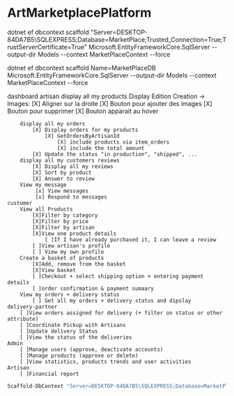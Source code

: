 # ArtMarketplacePlatform
dotnet ef dbcontext scaffold "Server=DESKTOP-84DA7B5\SQLEXPRESS;Database=MarketPlace;Trusted_Connection=True;TrustServerCertificate=True" Microsoft.EntityFrameworkCore.SqlServer --output-dir Models --context MarketPlaceContext --force

dotnet ef dbcontext scaffold Name=MarketPlaceDB Microsoft.EntityFrameworkCore.SqlServer --output-dir Models --context MarketPlaceContext --force

dashboard 
    artisan
        display all my products
            Display
            Edition
            Creation
            -> Images:
                [X] Aligner sur la droite
                [X] Bouton pour ajouter des images
                [X] Bouton pour supprimer
                [X] Bouton apparait au hover

        display all my orders
            [X] Display orders for my products
                [X] GetOrdersByArtisanId 
                    [X] include products via item_orders
                    [X] include the total amount
            [X] Update the status "in production", "shipped", ...
        display all my customers reviews
            [X] Display all my reviews
            [X] Sort by product
            [X] Answer to review
        View my message
             [x] View messages
             [x] Respond to messages
    customer
        View all Products
            [X]Filter by category
            [X]Filter by price
            [X]Filter by artisan
            [X]View one product details
                [ ]If I have already purchased it, I can leave a review
            [ ]View artisan's profile
            [ ] View my own profile
        Create a basket of products
            [X]Add, remove from the basket
            [X]View basket
            [ ]Checkout + select shipping option + entering payment details
            [ ]order confirmation & payment sumaary
        View my orders + delivery status
            [ ] Get all my orders + delivery status and dipslay
    delivery-partner
        [ ]View orders assigned for delivery (+ filter on status or other attribute)
        [ ]Coordinate Pickup with Artisans
        [ ]Update delivery Status
        [ ]View the status of the deliveries
    Admin
        [ ]Manage users (approve, deactivate accounts)
        [ ]Manage products (approve or delete)
        [ ]View statistics, products trends and user activities 
    Artisan
        [ ]Financial report


   ```bash
   Scaffold-DbContext "Server=DESKTOP-84DA7B5\SQLEXPRESS;Database=MarketPlace;Trusted_Connection=True;TrustServerCertificate=True" Microsoft.EntityFrameworkCore.SqlServer -OutputDir ../Domain -ContextDir ../DAL -Namespace Domain -ContextNamespace DAL -Force
   ```
